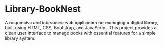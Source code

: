 # Library-BookNest
A responsive and interactive web application for managing a digital library, built using HTML, CSS, Bootstrap, and JavaScript. This project provides a clean user interface to manage books with essential features for a simple library system.
